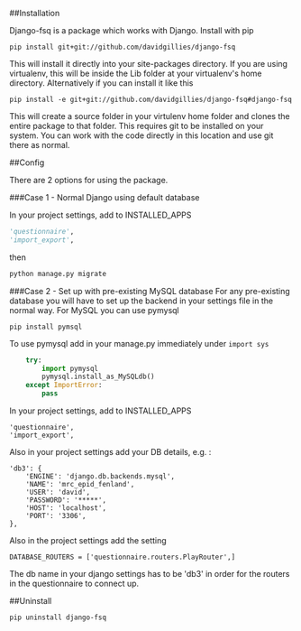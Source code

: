 
##Installation

Django-fsq is a package which works with Django.  Install with pip

    pip install git+git://github.com/davidgillies/django-fsq

This will install it directly into your site-packages directory.  If you are using virtualenv, this will be inside the Lib folder at your virtualenv's home directory.  Alternatively if you can install it like this

    pip install -e git+git://github.com/davidgillies/django-fsq#django-fsq

This will create a source folder in your virtulenv home folder and clones the entire package to that folder.  This requires git to be installed on your system.  You can work with the code directly in this location and use git there as normal.

##Config

There are 2 options for using the package.

###Case 1 - Normal Django using default database

In your project settings, add to INSTALLED_APPS

```python
'questionnaire',
'import_export',
```

then
```python
python manage.py migrate
```

###Case 2 - Set up with pre-existing MySQL database
For any pre-existing database you will have to set up the backend in your settings file in the normal way.  For MySQL you can use pymysql

    pip install pymsql

To use pymysql add in your manage.py immediately under `import sys`

```python
    try:
        import pymysql
        pymysql.install_as_MySQLdb()
    except ImportError:
        pass 
```

In your project settings, add to INSTALLED_APPS

    'questionnaire',
    'import_export',
    
Also in your project settings add your DB details, e.g. :

    'db3': {
        'ENGINE': 'django.db.backends.mysql',
        'NAME': 'mrc_epid_fenland',
        'USER': 'david',
        'PASSWORD': '*****',
        'HOST': 'localhost',
        'PORT': '3306',
    },
    
Also in the project settings add the setting

    DATABASE_ROUTERS = ['questionnaire.routers.PlayRouter',]

The db name in your django settings has to be 'db3' in order for the routers in the questionnaire to connect up.
    
##Uninstall

    pip uninstall django-fsq
